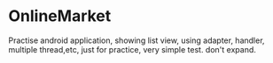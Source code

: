 # OnlineMarket
Practise android application, showing list view, using adapter, handler, multiple thread,etc, just for practice, very simple test. don't expand.
